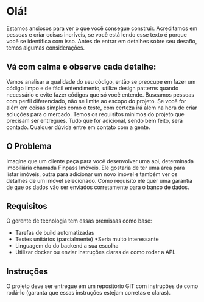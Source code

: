 
Olá!
======

Estamos ansiosos para ver o que você consegue construir. Acreditamos em pessoas e criar coisas incríveis, se você está lendo esse texto é porque você se identifica com isso. Antes de entrar em detalhes sobre seu desafio, temos algumas considerações.

Vá com calma e observe cada detalhe:
-------
Vamos analisar a qualidade do seu código, então se preocupe em fazer um código limpo e de fácil entendimento, utilize design patterns quando necessário e evite fazer códigos que só você entende.
Buscamos pessoas com perfil diferenciado, não se limite ao escopo do projeto. Se você for além em coisas simples como o teste, com certeza irá além na hora de criar soluções para o mercado.
Temos os requisitos mínimos do projeto que precisam ser entregues. Tudo que for adicional, sendo bem feito, será contado. Qualquer dúvida entre em contato com a gente.

O Problema
-----
Imagine que um cliente peça para você desenvolver uma api, determinada imobiliária chamada Finpass Imóveis. Ele gostaria de ter uma área para listar imóveis, outra para adicionar um novo imóvel e também ver os detalhes de um imóvel selecionado. Como requisito ele quer uma garantia de que os dados vão ser enviados corretamente para o banco de dados.

Requisitos
-----
O gerente de tecnologia tem essas premissas como base:

- Tarefas de build automatizadas
- Testes unitários (parcialmente) *Seria muito interessante
- Linguagem do do backend a sua escolha
- Utilizar docker ou enviar instruções claras de como rodar a API.

Instruções
-----
O projeto deve ser entregue em um repositório GIT com instruções de como rodá-lo (garanta que essas instruções estejam corretas e claras).

